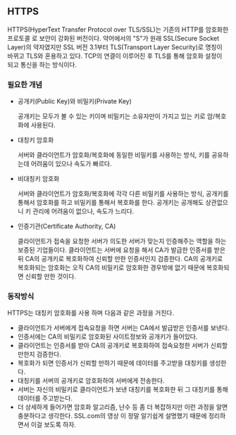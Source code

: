 ## HTTPS

HTTPS(HyperText Transfer Protocol over TLS/SSL)는 기존의 HTTP를 암호화한 프로토콜 로 보안이 강화된 버전이다. 약어에서의 "S"가 원래 SSL(Secure Socket Layer)의 약자였지만 SSL 버전 3.1부터 TLS(Transport Layer Security)로 명칭이 바뀌고 TLS와 혼용하고 있다. TCP의 연결이 이루어진 후 TLS를 통해 암호화 설정이 되고 통신을 하는 방식이다.

### 필요한 개념

- 공개키(Public Key)와 비밀키(Private Key)

  공개키는 모두가 볼 수 있는 키이며 비밀키는 소유자만이 가지고 있는 키로 암/복호화에 사용된다.

- 대칭키 암호화

  서버와 클라이언트가 암호화/복호화에 동일한 비밀키를 사용하는 방식, 키를 공유하는데 어려움이 있으나 속도가 빠르다.

- 비대칭키 암호화

  서버와 클라이언트가 암호화/복호화에 각각 다른 비밀키를 사용하는 방식, 공개키를 통해서 암호화를 하고 비밀키를 통해서 복호화를 한다. 공개키는 공개해도 상관없으니 키 관리에 어려움이 없으나, 속도가 느리다.

- 인증기관(Certificate Authority, CA)

  클라이언트가 접속을 요청한 서버가 의도한 서버가 맞는지 인증해주는 역할을 하는 보증된 기업들이다. 클라이언트는 서버에 요청을 해서 CA가 발급한 인증서를 받은 뒤 CA의 공개키로 복호화하여 신뢰할 만한 인증서인지 검증한다. CA의 공개키로 복호화되는 암호화는 오직 CA의 비밀키로 암호화한 경우밖에 없기 때문에 복호화되면 신뢰할 만한 것이다.

### 동작방식

HTTPS는 대칭키 암호화를 사용 하며 다음과 같은 과정을 거친다.

- 클라이언트가 서버에게 접속요청을 하면 서버는 CA에서 발급받은 인증서를 보낸다.
- 인증서에는 CA의 비밀키로 암호화된 사이트정보와 공개키가 들어있다.
- 클라이언트는 인증서를 받아 CA의 공개키로 복호화하여 접속요청한 서버가 신뢰할만한지 검증한다.
- 복호화가 되면 인증서가 신뢰할 만하기 때문에 데이터를 주고받을 대칭키를 생성한다.
- 대칭키를 서버의 공개키로 암호화하여 서버에게 전송한다.
- 서버는 자신의 비밀키로 클라이언트가 보낸 대칭키를 복호화한 뒤 그 대칭키를 통해 데이터를 주고받는다.
- 더 상세하게 들어가면 암호화 알고리즘, 난수 등 좀 더 복잡하지만 이런 과정을 알면 충분하다고 생각한다. SSL.com의 영상 이 정말 알기쉽게 설명했기 때문에 정리하면서 이걸 보도록 하자.
